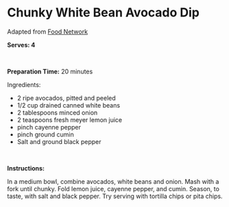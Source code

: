 Chunky White Bean Avocado Dip
=============================

Adapted from [Food Network](http://www.foodnetwork.com)

**Serves: 4**

 

**Preparation Time:** 20 minutes

Ingredients:

-   2 ripe avocados, pitted and peeled
-   1/2 cup drained canned white beans
-   2 tablespoons minced onion
-   2 teaspoons fresh meyer lemon juice
-   pinch cayenne pepper
-   pinch ground cumin
-   Salt and ground black pepper

 

**Instructions:**

In a medium bowl, combine avocados, white beans and onion. Mash with a fork until chunky. Fold lemon juice, cayenne pepper, and cumin. Season, to taste, with salt and black pepper. Try serving with tortilla chips or pita chips.

